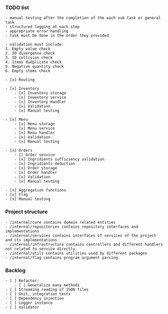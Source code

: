 ### TODO list
    - manual testing after the completion of the each sub task or general task 
    - structured logging at each step
    - appropriate error handling
    - task must be done in the order they provided 

    - validation must include: 
    1. Empty value check
    2. ID divergence check
    3. ID collision check 
    4. Items dudplicate check 
    5. Negative quantity check 
    6. Empty items check

    - [x] Routing
    
    - [x] Inventory
        - [x] Inventory storage
        - [x] Inventory service 
        - [x] Inventory Handler 
        - [x] Validation
        - [x] Manual testing

    - [x] Menu 
        - [x] Menu storage
        - [x] Menu service
        - [x] Menu handler
        - [x] Validation
        - [x] Manual testing

    - [x] Orders
        - [] Order service
        - [x] Ingridients sufficiency validation
        - [x] Ingridients deduction
        - [x] Order storage 
        - [x] Order handler
        - [x] Validation
        - [x] Manual testing

    - [x] Aggregation functions
    - [x] Flag
    - [x] Manual testing



### Project structure
    - /internal/core contains domain related entities
    - /internal/repositories contains repository interfaces and implementations
    - /internal/services contains interfaces of services of the project and its implementations
    - /internal/infrastructure contains controllers and different handlers not related to service directly
    - /internal/utils contains utilities used by different packages
    - /internal/flag contains program argument parsing

### Backlog
    - [ ] Refactor:
        - [ ] Generalize many methods
    - [ ] Streaming reading of JSON files
    - [ ] Unit, integration tests
    - [ ] Dependency injection
    - [ ] Logger instance
    - [ ] Validator

